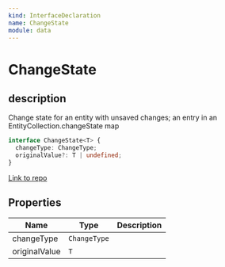 ```yaml
---
kind: InterfaceDeclaration
name: ChangeState
module: data
---
```


# ChangeState

## description

Change state for an entity with unsaved changes;
an entry in an EntityCollection.changeState map

```ts
interface ChangeState<T> {
  changeType: ChangeType;
  originalValue?: T | undefined;
}
```

[Link to repo](https://github.com/ngrx/platform/blob/master/modules/data/src/reducers/entity-collection.ts#L19-L22)

## Properties

| Name          | Type         | Description |
| ------------- | ------------ | ----------- |
| changeType    | `ChangeType` |             |
| originalValue | `T`          |             |
